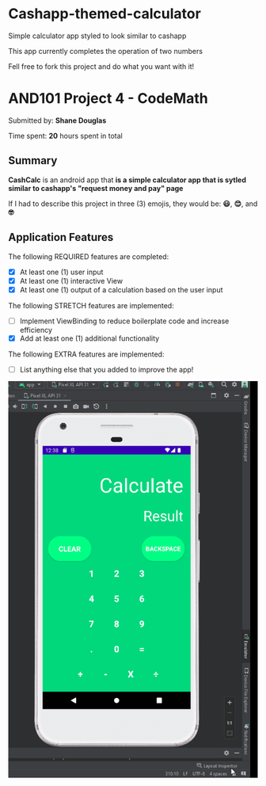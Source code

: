 # Cashapp-themed-calculator
Simple calculator app styled to look similar to cashapp

This app currently completes the operation of two numbers

Fell free to fork this project and do what you want with it!

# AND101 Project 4 - CodeMath

Submitted by: **Shane Douglas**

Time spent: **20** hours spent in total

## Summary

**CashCalc** is an android app that **is a simple calculator app that is sytled similar to cashapp's "request money and pay" page**

If I had to describe this project in three (3) emojis, they would be: **:smiley:**, **:blush:**, and **:nerd_face:**

## Application Features

<!-- (This is a comment) Please be sure to change the [ ] to [x] for any features you completed.  If a feature is not checked [x], you might miss the points for that item! -->

The following REQUIRED features are completed:

- [X] At least one (1) user input
- [X] At least one (1) interactive View
- [X] At least one (1) output of a calculation based on the user input

The following STRETCH features are implemented:

- [ ] Implement ViewBinding to reduce boilerplate code and increase efficiency
- [X] Add at least one (1) additional functionality

The following EXTRA features are implemented:

- [ ] List anything else that you added to improve the app!


![](gitdisplay.gif)
